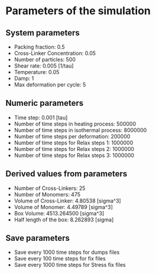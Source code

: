 # Parameters of the simulation

## System parameters 

- Packing fraction: 0.5
- Cross-Linker Concentration: 0.05
- Number of particles: 500
- Shear rate: 0.005 [1/tau]
- Temperature: 0.05
- Damp: 1
- Max deformation per cycle: 5

 ## Numeric parameters 

- Time step: 0.001 [tau]
- Number of time steps in heating process: 500000
- Number of time steps in isothermal process: 8000000
- Number of time steps per deformation: 200000
- Number of time steps for Relax steps 1: 1000000
- Number of time steps for Relax steps 2: 1000000
- Number of time steps for Relax steps 3: 1000000

 ## Derived values from parameters 

- Number of Cross-Linkers: 25
- Number of Monomers: 475
- Volume of Cross-Linker: 4.80538 [sigma^3]
- Volume of Monomer: 4.49789 [sigma^3]
- Box Volume: 4513.264500 [sigma^3]
- Half length of the box: 8.262893 [sigma]

 ## Save parameters 

- Save every 1000 time steps for dumps files
- Save every 100 time steps for fix files
- Save every 1000 time steps for Stress fix files
